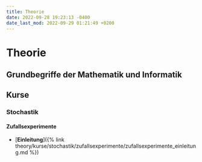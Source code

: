 ```yaml
---
title: Theorie
date: 2022-09-28 19:23:13 -0400
date_last_mod: 2022-09-29 01:21:49 +0200
---
```

# Theorie

## Grundbegriffe der Mathematik und Informatik

## Kurse

### Stochastik

#### Zufallsexperimente
- [**Einleitung**]({% link theory/kurse/stochastik/zufallsexperimente/zufallsexperimente_einleitung.md %})


<!-- ## Spitzfindigkeiten -->


